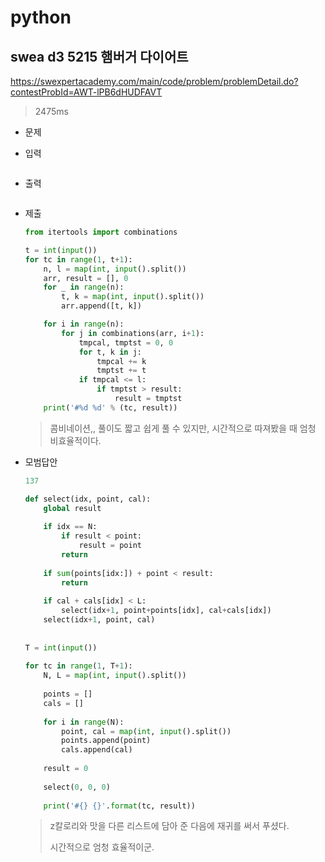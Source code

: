 # python

## swea d3 5215 햄버거 다이어트

https://swexpertacademy.com/main/code/problem/problemDetail.do?contestProbId=AWT-lPB6dHUDFAVT



> 2475ms



* 문제

  > 

* 입력

  > 
  >
  > ```bash
  > 
  > ```

* 출력

  > 
  >
  > ```bash
  > 
  > ```



* 제출

  ```python
  from itertools import combinations
  
  t = int(input())
  for tc in range(1, t+1):
      n, l = map(int, input().split())
      arr, result = [], 0
      for _ in range(n):
          t, k = map(int, input().split())
          arr.append([t, k])
  
      for i in range(n):
          for j in combinations(arr, i+1):
              tmpcal, tmptst = 0, 0
              for t, k in j:
                  tmpcal += k
                  tmptst += t
              if tmpcal <= l:
                  if tmptst > result:
                      result = tmptst
      print('#%d %d' % (tc, result))
  ```

  > 콤비네이션,, 풀이도 짧고 쉽게 풀 수 있지만, 시간적으로 따져봤을 때 엄청 비효율적이다.                                                                                                                                                                                                                                                                                                                                                                                                                                                                               

  

* 모범답안

  ```python
  137
  
  def select(idx, point, cal):
      global result
   
      if idx == N:
          if result < point:
              result = point
          return
   
      if sum(points[idx:]) + point < result:
          return
   
      if cal + cals[idx] < L:
          select(idx+1, point+points[idx], cal+cals[idx])
      select(idx+1, point, cal)
   
   
  T = int(input())
   
  for tc in range(1, T+1):
      N, L = map(int, input().split())
   
      points = []
      cals = []
   
      for i in range(N):
          point, cal = map(int, input().split())
          points.append(point)
          cals.append(cal)
   
      result = 0
   
      select(0, 0, 0)
   
      print('#{} {}'.format(tc, result))
  ```

  > z칼로리와 맛을 다른 리스트에 담아 준 다음에 재귀를 써서 푸셨다.
  >
  > 시간적으로 엄청 효율적이군.

